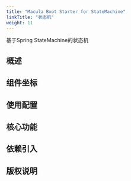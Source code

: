 ```yaml
---
title: "Macula Boot Starter for StateMachine"
linkTitle: "状态机"
weight: 11
---
```


基于Spring StateMachine的状态机

## 概述



## 组件坐标

## 使用配置

## 核心功能

## 依赖引入

## 版权说明